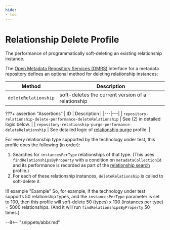 ```yaml
---
hide:
- toc
---
```


<!-- SPDX-License-Identifier: CC-BY-4.0 -->
<!-- Copyright Contributors to the Egeria project. -->

# Relationship Delete Profile

The performance of programmatically soft-deleting an existing relationship instance.

The [Open Metadata Repository Services (OMRS)](/services/omrs) interface for a metadata repository defines an optional method for deleting relationship instances:

| Method | Description |
|---|---|
| `deleteRelationship` | soft-deletes the current version of a relationship |

???+ assertion "Assertions"
    | ID | Description |
    |---|---|
    | `repository-relationship-delete-performance-deleteRelationship` | See (2) in detailed logic below. |
    | `repository-relationship-purge-performance-deleteRelationship` | See detailed logic of [relationship purge](relationship-purge.md) profile. |

For every relationship type supported by the technology under test, this profile does the following (in order):

1. Searches for `instancesPerType` relationships of that type. (This uses `findRelationshipsByProperty` with a condition on `metadataCollectionId` and its performance is recorded as part of the [relationship search](relationship-search.md) profile.)
1. For each of these relationship instances, `deleteRelationship` is called to soft-delete it.

!!! example "Example"
    So, for example, if the technology under test supports 50 relationship types, and the `instancesPerType` parameter is set to 100, then this profile will soft-delete 50 (types) x 100 (instances per type) = 5000 relationships. (And it will run `findRelationshipsByProperty` 50 times.)

--8<-- "snippets/abbr.md"
